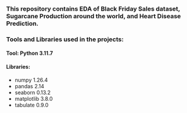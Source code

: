 ### This repository contains EDA of Black Friday Sales dataset, Sugarcane Production around the world, and Heart Disease Prediction.
### Tools and Libraries used in the projects:
#### Tool: Python 3.11.7
#### Libraries:
- numpy 1.26.4
- pandas 2.14
- seaborn 0.13.2
- matplotlib 3.8.0
- tabulate 0.9.0
